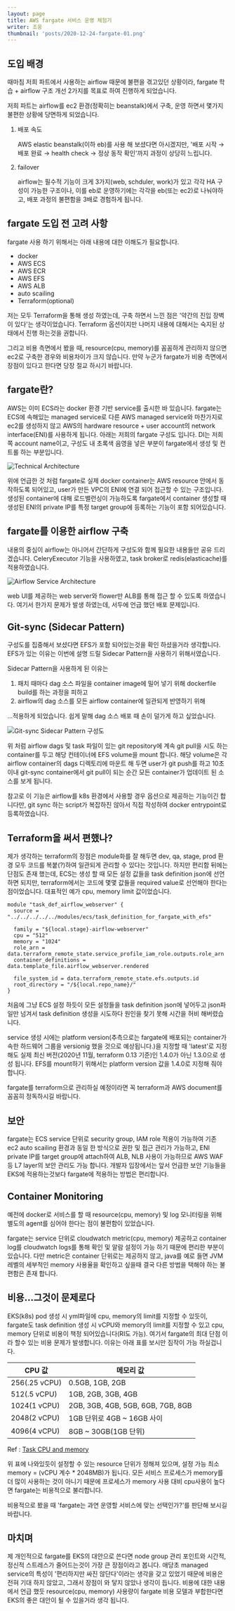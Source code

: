 ```yaml
---
layout: page
title: AWS fargate 서비스 운영 체험기
writer: 조웅
thumbnail: 'posts/2020-12-24-fargate-01.png'
---
```


## 도입 배경
때마침 저희 파트에서 사용하는 airflow 때문에 불편을 겪고있던 상황이라, fargate 학습 + airflow 구조 개선 2가지를 목표로 하여 진행하게 되었습니다.

저희 파트는 airflow를 ec2 환경(정확히는 beanstalk)에서 구축, 운영 하면서 몇가지 불편한 상황에 당면하게 되었습니다.

1. 배포 속도

    AWS elastic beanstalk(이하 eb)를 사용 해 보셨다면 아시겠지만,
'배포 시작 → 배포 완료 → health check → 정상 동작 확인'까지 과정이 상당히 느립니다.

1. failover

    airflow는 필수적 기능이 크게 3가지(web, schduler, work)가 있고 각각 HA 구성이 가능한 구조이나, 이를 eb로 운영하기에는 각각을 eb(또는 ec2)로 나눠야하고, 배포 과정의 불편함을 3배로 경험하게 됩니다.

## fargate 도입 전 고려 사항
fargate 사용 하기 위해서는 아래 내용에 대한 이해도가 필요합니다.

- docker
- AWS ECS
- AWS ECR
- AWS EFS
- AWS ALB
- auto scailing
- Terraform(optional)

저는 모두 Terraform을 통해 생성 하였는데, 구축 하면서 느낀 점은 '약간의 진입 장벽이 있다'는 생각이었습니다.
Terraform 옵션이지만 나머지 내용에 대해서는 숙지된 상태에서 진행 하는것을 권합니다.

그리고 비용 측면에서 봤을 때, resource(cpu, memory)를 꼼꼼하게 관리하지 않으면 ec2로 구축한 경우와 비용차이가 크지 않습니다. 만약 누군가 fargate가 비용 측면에서 장점이 있다고 한다면 당장 절교 하시기 바랍니다.

## fargate란?
AWS는 이미 ECS라는 docker 환경 기반 service를 출시한 바 있습니다.
fargate는 ECS에 속해있는 managed service로 다른 AWS managed service와 마찬가지로 ec2를 생성하지 않고 AWS의 hardware resource + user account의 network interface(ENI)를 사용하게 됩니다.
아래는 저희의 fargate 구성도 입니다. DI는 저희 쪽 account name이고, 구성도 내 초록색 음영을 넣은 부분이 fargate에서 생성 및 컨트롤 하는 부분입니다.

![Technical Architecture](/assets/image/posts/2020-12-24-fargate-01.png)

위에 언급한 것 처럼 fargate로 실제 docker container는 AWS resource 안에서 동작하도록 되어있고, user가 만든 VPC의 ENI에 연결 되어 접근할 수 있는 구조입니다. 생성된 container에 대해 로드밸런싱이 가능하도록 fargate에서 container 생성할 때 생성된 ENI의 private IP를 특정 target group에 등록하는 기능이 포함 되어있습니다.

## fargate를 이용한 airflow 구축

내용의 중심이 airflow는 아니어서 간단하게 구성도와 함께 필요한 내용들만 공유 드리겠습니다. CeleryExecutor 기능을 사용하였고, task broker로 redis(elasticache)를 적용하였습니다.

![Airflow Service Architecture](/assets/image/posts/2020-12-24-fargate-02.png)

web UI를 제공하는 web server와 flower만 ALB를 통해 접근 할 수 있도록 하였습니다. 여기서 한가지 문제가 발생 하였는데, 서두에 언급 했던 배포 문제입니다.

## Git-sync (Sidecar Pattern)

구성도를 집중해서 보셨다면 EFS가 포함 되어있는것을 확인 하셨을거라 생각합니다. EFS가 있는 이유는 이번에 설명 드릴 Sidecar Pattern을 사용하기 위해서였습니다.

Sidecar Pattern을 사용하게 된 이유는

1. 패치 때마다 dag 소스 파일을 container image에 밀어 넣기 위해 dockerfile build를 하는 과정을 피하고
1. airflow의 dag 소스를 모든 airflow container에 일관되게 반영하기 위해

...적용하게 되었습니다. 쉽게 말해 dag 소스 배포 때 손이 덜가게 하고 싶었습니다.

![Git-sync Sidecar Pattern 구성도](/assets/image/posts/2020-12-24-fargate-03.png)

위 처럼 airflow dags 및 task 파일이 있는 git repository에 계속 git pull을 시도 하는 container를 두고 해당 컨테이너에 EFS volume을 mount 합니다. 해당 volume은 각 airflow container의 dags 디렉토리에 마운트 해 두면 user가 git push를 하고 10초 이내 git-sync container에서 git pull이 되는 순간 모든 container가 업데이트 된 소스를 보게 됩니다.

참고로 이 기능은 airflow를 k8s 환경에서 사용할 경우 옵션으로 제공하는 기능이긴 합니다만, git sync 하는 script가 복잡하진 않아서 직접 작성하여 docker entrypoint로 등록하였습니다. 

## Terraform을 써서 편했나?

제가 생각하는 terraform의 장점은 module화를 잘 해두면 dev, qa, stage, prod 환경 모두 코드를 복붙(?)하여 일관되게 관리할 수 있다는 것입니다. 하지만 편리함 뒤에는 단점도 존재 했는데, ECS는 생성 할 때 모든 설정 값들을 task definition json에 선언 하면 되지만, terraform에서는 코드에 몇몇 값들을 required value로 선언해야 한다는 점이었습니다. 대표적인 예가 cpu, memory limit 값이었습니다.

```
module "task_def_airflow_webserver" {
  source = "../../../../../modules/ecs/task_definition_for_fargate_with_efs"

  family = "${local.stage}-airflow-webserver"
  cpu = "512"
  memory = "1024"
  role_arn = data.terraform_remote_state.service_profile_iam_role.outputs.role_arn
  container_definitions = data.template_file.airflow_webserver.rendered

  file_system_id = data.terraform_remote_state.efs.outputs.id
  root_directory = "/${local.repo_name}/"
}
```

처음에 그냥 ECS 설정 하듯이 모든 설정들을 task definition json에 넣어두고 json파일만 넘겨서 task definition 생성을 시도하다 원인을 찾기 못해 시간을 허비 해버렸습니다.

service 생성 시에는 platform version(추측으로는 fargate에 배포되는 container가 속한 하드웨어 그룹을 versionig 했을 것으로 예상됩니다.)을 지정할 때 'latest'로 지정해도 실제 최신 버전(2020년 11월, terraform 0.13 기준)인 1.4.0가 아닌 1.3.0으로 생성 됩니다. EFS를 mount하기 위해서는 platform version 값을 1.4.0로 지정해 줘야 합니다.

fargate를 terraform으로 관리하실 예정이라면 꼭 terraform과 AWS document를  꼼꼼히 정독하시길 바랍니다.

## 보안

fargate는 ECS service 단위로 security group, IAM role 적용이 가능하여 기존 ec2 auto scailing 환경과 동일 한 방식으로 권한 및 접근 관리가 가능하고, ENI private IP를 target group에 attach하여 ALB, NLB 사용이 가능하므로 AWS WAF등 L7 layer의 보안 관리도 가능 합니다. 개발자 입장에서는 앞서 언급한 보안 기능들을 EKS에 적용하는것보다 fargate에 적용하는 방법은 편리합니다.

## Container Monitoring

예전에 docker로 서비스를 할 때 resource(cpu, memory) 및 log 모니터링을 위해 별도의 agent를 심어야 한다는  점이 불편함이 있었습니다.

fargate는 service 단위로 cloudwatch metric(cpu, memory) 제공하고 container log를 cloudwatch logs를 통해 확인 및 알람 설정이 가능 하기 때문에 편리한 부분이 있습니다. 다만 metric은 container 단위로는 제공하지 않고, java를 예로 들면 JVM 레벨의 세부적인 memory 사용율을 확인하고 싶을때 결국 다른 방법을 택해야 하는 불편함은 존재 합니다.

## 비용...그것이 문제로다

EKS(k8s) pod 생성 시 yml파일에 cpu, memory의 limit를 지정할 수 있듯이, fargate도 task definition 생성 시 vCPU와 memory의 limit를 지정할 수 있고 cpu, memory 단위로 비용이 책정 되어있습니다(RI도 가능). 여기서 fargate의 최대 단점 이라 할수 있는 비용 문제가 발생합니다. 이유는 아래 표를 보시만 짐작이 가능 하실겁니다.

| CPU 값 | 메모리 값 |
|---|---|
| 256(.25 vCPU) | 0.5GB, 1GB, 2GB |
| 512(.5 vCPU) | 1GB, 2GB, 3GB, 4GB |
| 1024(1 vCPU) | 2GB, 3GB, 4GB, 5GB, 6GB, 7GB, 8GB |
| 2048(2 vCPU) | 1GB 단위로 4GB ~ 16GB 사이 |
| 4096(4 vCPU) | 8GB ~ 30GB(1GB 단위) |

Ref : [Task CPU and memory](https://docs.aws.amazon.com/ko_kr/AmazonECS/latest/developerguide/AWS_Fargate.html)

위 표에 나와있듯이 설정할 수 있는 resource 단위가 정해져 있으며, 설정 가능 최소 memory = (vCPU 계수 * 2048MB)가 됩니다. 모든 서비스 프로세스가 memory를 더 많이 사용하는 것이 아니기 때문에 프로세스가 memory 사용 대비 cpu사용이 높다면 fargate는 비용적으로 불리합니다.

비용적으로 봤을 때 'fargate는 과연 운영할 서비스에 맞는 선택인가?'를 판단해 보시길 바랍니다.

## 마치며

제 개인적으로 fargate를 EKS의 대안으로 쓴다면 node group 관리 포인트와 시간적, 정신적 스트레스가 줄어드는것이 가장 큰 장점이라고 봅니다. 애당초 managed service의 특성이 '편리하지만 싸진 않단다'이라는 생각을 갖고 있었기 때문에 비용은 전혀 기대 하지 않았고, 그래서 장점이 와 닿지 않았나 생각이 듭니다. 비용에 대한 내용에서 언급 했듯 resource(cpu, memory) 사용량이 fargate 비용 모델과 부합한다면 EKS의 좋은 대안이 될 수 있을거라 생각 됩니다.

